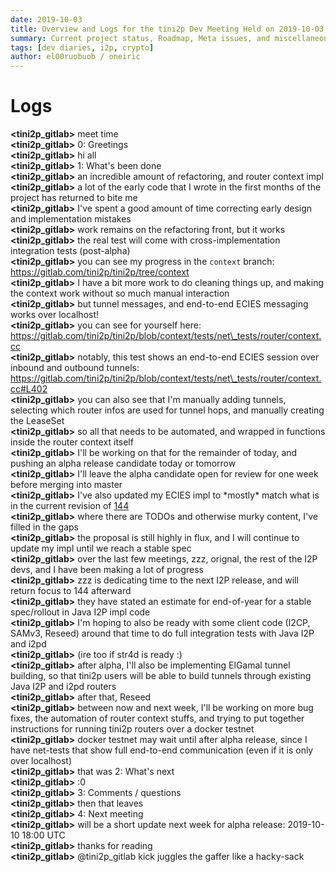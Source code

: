 ```yaml
---
date: 2019-10-03
title: Overview and Logs for the tini2p Dev Meeting Held on 2019-10-03
summary: Current project status, Roadmap, Meta issues, and miscellaneous
tags: [dev diaries, i2p, crypto]
author: el00ruobuob / oneiric
---
```


# Logs

**\<tini2p\_gitlab>** meet time    
**\<tini2p\_gitlab>** 0: Greetings  
**\<tini2p\_gitlab>** hi all  
**\<tini2p\_gitlab>** 1: What's been done  
**\<tini2p\_gitlab>** an incredible amount of refactoring, and router context impl  
**\<tini2p\_gitlab>** a lot of the early code that I wrote in the first months of the project has returned to bite me  
**\<tini2p\_gitlab>** I've spent a good amount of time correcting early design and implementation mistakes  
**\<tini2p\_gitlab>** work remains on the refactoring front, but it works  
**\<tini2p\_gitlab>** the real test will come with cross-implementation integration tests (post-alpha)  
**\<tini2p\_gitlab>** you can see my progress in the `context` branch: https://gitlab.com/tini2p/tini2p/tree/context  
**\<tini2p\_gitlab>** I have a bit more work to do cleaning things up, and making the context work without so much manual interaction  
**\<tini2p\_gitlab>** but tunnel messages, and end-to-end ECIES messaging works over localhost!  
**\<tini2p\_gitlab>** you can see for yourself here: https://gitlab.com/tini2p/tini2p/blob/context/tests/net\_tests/router/context.cc  
**\<tini2p\_gitlab>** notably, this test shows an end-to-end ECIES session over inbound and outbound tunnels: https://gitlab.com/tini2p/tini2p/blob/context/tests/net\_tests/router/context.cc#L402  
**\<tini2p\_gitlab>** you can also see that I'm manually adding tunnels, selecting which router infos are used for tunnel hops, and manually creating the LeaseSet  
**\<tini2p\_gitlab>** so all that needs to be automated, and wrapped in functions inside the router context itself  
**\<tini2p\_gitlab>** I'll be working on that for the remainder of today, and pushing an alpha release candidate today or tomorrow  
**\<tini2p\_gitlab>** I'll leave the alpha candidate open for review for one week before merging into master  
**\<tini2p\_gitlab>** I've also updated my ECIES impl to \*mostly\* match what is in the current revision of [144](https://geti2p.net/spec/proposals/144-ecies-x25519-aead-ratchet)  
**\<tini2p\_gitlab>** where there are TODOs and otherwise murky content, I've filled in the gaps  
**\<tini2p\_gitlab>** the proposal is still highly in flux, and I will continue to update my impl until we reach a stable spec  
**\<tini2p\_gitlab>** over the last few meetings, zzz, orignal, the rest of the I2P devs, and I have been making a lot of progress  
**\<tini2p\_gitlab>** zzz is dedicating time to the next I2P release, and will return focus to 144 afterward  
**\<tini2p\_gitlab>** they have stated an estimate for end-of-year for a stable spec/rollout in Java I2P impl code  
**\<tini2p\_gitlab>** I'm hoping to also be ready with some client code (I2CP, SAMv3, Reseed) around that time to do full integration tests with Java I2P and i2pd  
**\<tini2p\_gitlab>** (ire too if str4d is ready :)  
**\<tini2p\_gitlab>** after alpha, I'll also be implementing ElGamal tunnel building, so that tini2p users will be able to build tunnels through existing Java I2P and i2pd routers  
**\<tini2p\_gitlab>** after that, Reseed  
**\<tini2p\_gitlab>** between now and next week, I'll be working on more bug fixes, the automation of router context stuffs, and trying to put together instructions for running tini2p routers over a docker testnet  
**\<tini2p\_gitlab>** docker testnet may wait until after alpha release, since I have net-tests that show full end-to-end communication (even if it is only over localhost)  
**\<tini2p\_gitlab>** that was 2: What's next  
**\<tini2p\_gitlab>** :0  
**\<tini2p\_gitlab>** 3: Comments / questions  
**\<tini2p\_gitlab>** then that leaves  
**\<tini2p\_gitlab>** 4: Next meeting  
**\<tini2p\_gitlab>** will be a short update next week for alpha release: 2019-10-10 18:00 UTC  
**\<tini2p\_gitlab>** thanks for reading  
**\<tini2p\_gitlab>** @tini2p\_gitlab kick juggles the gaffer like a hacky-sack  
